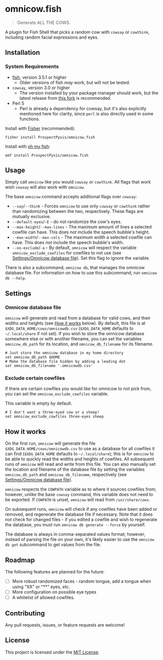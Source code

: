 # omnicow.fish

> Generate ALL THE COWS.

A plugin for Fish Shell that picks a random cow with `cowsay` or `cowthink`,
including random facial expressions and eyes.

## Installation

### System Requirements

- [fish](https://fishshell.com), version 3.5.1 or higher
  - Older versions of fish _may_ work, but will not be tested.
- `cowsay`, version 3.0 or higher
  - The version installed by your package manager should work, but the latest
    release from [this fork](https://github.com/cowsay-org/cowsay) is
    recommended.
- Perl 5
  - Perl is already a dependency for cowsay, but it's also explicitly mentioned
    here for clarity, since `perl` is also directly used in some functions.

Install with [Fisher](https://github.com/jorgebucaran/fisher) (recommended):

```fish
fisher install ProspectPyxis/omnicow.fish
```

Install with [oh my fish](https://github.com/oh-my-fish/oh-my-fish):

```fish
omf install ProspectPyxis/omnicow.fish
```

## Usage

Simply call `omnicow` like you would `cowsay` or `cowthink`. All flags that work
wish `cowsay` will also work with `omnicow`.

The base `omnicow` command accepts additional flags over `cowsay`:

- `--say`/`--think` - Forces `omnicow` to use only `cowsay` or `cowthink` rather
  than randomizing between the two, respectively. These flags are mutually
  exclusive.
- `--default-eyes`/`-E` - do not randomize the cow's eyes.
- `--max-height`/`--max-lines` - The maximum amount of lines a selected cowfile
  can have. This does _not_ include the speech bubble's height.
- `--max-width`/`--max-cols` - The maximum width a selected cowfile can have.
  This does _not_ include the speech bubble's width.
- `--no-exclude`/`-a` - By default, `omnicow` will respect the variable
  `omnicow_exclude_cowfiles` for cowfiles to not use (see
  [Settings/Omnicow database file](###Omnicow-database-file)). Set this flag to
  ignore the variable.

There is also a subcommand, `omnicow db`, that manages the omnicow database
file. For information on how to use this subcommand, run `omnicow db --help`.

## Settings

### Omnicow database file

`omnicow` will generate and read from a database for valid cows, and their
widths and heights (see [How it works](##How-it-works) below). By default, this
file is at `$XDG_DATA_HOME/cows/omnicowdb.csv` (`$XDG_DATA_HOME` defaults to
`~/.local/share` if not set). If you wish to store the omnicow database
somewhere else or with another filename, you can set the variables
`omnicow_db_path` for its location, and `omnicow_db_filename` for its filename.

```fish
# Just store the omnicow database in my home directory
set omnicow_db_path $HOME
# Make the database file hidden by adding a leading dot
set omnicow_db_filename '.omnicowdb.csv'
```

### Exclude certain cowfiles

If there are certain cowfiles you would like for omnicow to _not_ pick from, you
can set the `omnicow_exclude_cowfiles` variable.

This variable is empty by default.

```fish
# I don't want a three-eyed cow or a sheep!
set omnicow_exclude_cowfiles three-eyes sheep
```

## How it works

On the first run, `omnicow` will generate the file
`$XDG_DATA_HOME/cows/omnicowdb.csv` to use as a database for all cowfiles it can
find (`$XDG_DATA_HOME` defaults to `~/.local/share`); this is for `omnicow` to
be able to quickly read the widths and heights of cowfiles. All subsequent runs
of `omnicow` will read and write from this file. You can also manually set the
location and filename of the database file by setting the variables
`omnicow_db_path` and `omnicow_db_filename`, respectively (see
[Settings/Omnicow database file](###Omnicow-database-file)).

`omnicow` respects the `COWPATH` variable as to where it sources cowfiles from;
however, unlike the base `cowsay` command, this variable does not need to be
exported. If `COWPATH` is unset, `omnicow` will read from `/usr/share/cows`.

On subsequent runs, `omnicow` will check if any cowfiles have been added or
removed, and regenerate the database file if necessary. Note that it does _not_
check for changed files - if you edited a cowfile and wish to regenerate the
database, you must run `omnicow db generate --force` by yourself.

The database is always in comma-separated values format; however, instead of
parsing the file on your own, it's likely easier to use the `omnicow db get`
subcommand to get values from the file.

## Roadmap

The following features are planned for the future:

- [ ] More robust randomized faces - random tongue, add a tongue when using "XX"
      or "\*\*" eyes, etc.
- [ ] More configuration on possible eye types
- [ ] A whitelist of allowed cowfiles.

## Contributing

Any pull requests, issues, or feature requests are welcome!

## License

This project is licensed under the [MIT License](LICENSE).
